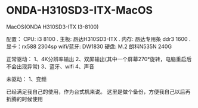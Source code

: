 # ONDA-H310SD3-ITX-MacOS
MacOS(ONDA H310SD3-ITX I3-8100)



配置：
CPU: i3 8100 . 
主板: 昂达H310SD3-ITX . 
内存: 昂达专用条 ddr3 1600 . 
显卡：rx588 2304sp
wifi/蓝牙: DW1830
硬盘: M.2 朗科N535N 240G

正常驱动：
1、4K分辨率输出
2、双屏输出(其中一个屏幕270°旋转，电脑重启后不会出现异常)
3、蓝牙、wifi
4、声音

未驱动：
1、变频

已经满足我自己的使用，作为台式机来说。
这里是做个备份，方便我自己以后再折腾的时候使用
